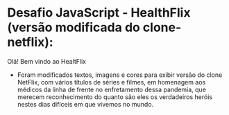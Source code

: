 # Desafio JavaScript - HealthFlix (versão modificada do clone-netflix):

 Olá! Bem vindo ao HealtFlix

- Foram modificados textos, imagens e cores para exibir versão do clone NetFlix, com vários títulos de séries e filmes, em homenagem aos médicos da linha de frente no enfretamento dessa pandemia, que merecem reconhecimento do quanto são eles os verdadeiros heróis nestes dias difíceis em que vivemos no mundo.
